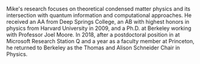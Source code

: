 Mike's research focuses on theoretical condensed matter physics and its intersection with quantum information and computational approaches. He received an AA from Deep Springs College, an AB with highest honors in physics from Harvard University in 2009, and a Ph.D. at Berkeley working with Professor Joel Moore. In 2018, after a postdoctoral position in at Microsoft Research Station Q and a year as a faculty member at Princeton, he returned to Berkeley as the Thomas and Alison Schneider Chair in Physics.